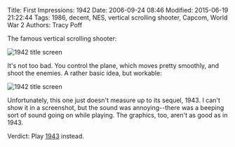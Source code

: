 Title: First Impressions: 1942
Date: 2006-09-24 08:46
Modified: 2015-06-19 21:22:44
Tags: 1986, decent, NES, vertical scrolling shooter, Capcom, World War 2
Authors: Tracy Poff

The famous vertical scrolling shooter:

![1942 title screen]({filename}../images/1942_01.png)

It's not too bad. You control the plane, which moves pretty smoothly, and shoot the enemies. A rather basic idea, but workable:

![1942 title screen]({filename}../images/1942_04.png)

Unfortunately, this one just doesn't measure up to its sequel, 1943. I can't show it in a screenshot, but the sound was annoying--there was a beeping sort of sound going on while playing. The graphics, too, aren't as good as in 1943.

Verdict: Play [1943][1] instead.

[1]: {filename}1943-the-battle-of-midway.md
